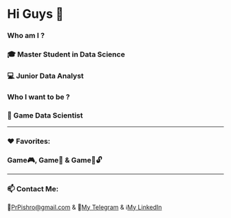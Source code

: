 # Hi Guys 👋


### Who am I ?
### :mortar_board: Master Student in Data Science

### :computer: Junior Data Analyst

### Who I want to be ?
### :dart: Game Data Scientist

----
### :heart: Favorites:
### Game:video_game:, Game:game_die: & Game:mag_right::unlock:

----
### 📫 Contact Me:
:e-mail:[PrPishro@gmail.com](https://PrPishro@gmail.com) & :large_blue_circle:[My Telegram](https://t.me/ParhamPishro) &
:information_source:[My LinkedIn](https://linkedin.com/in/parham-pishro)
